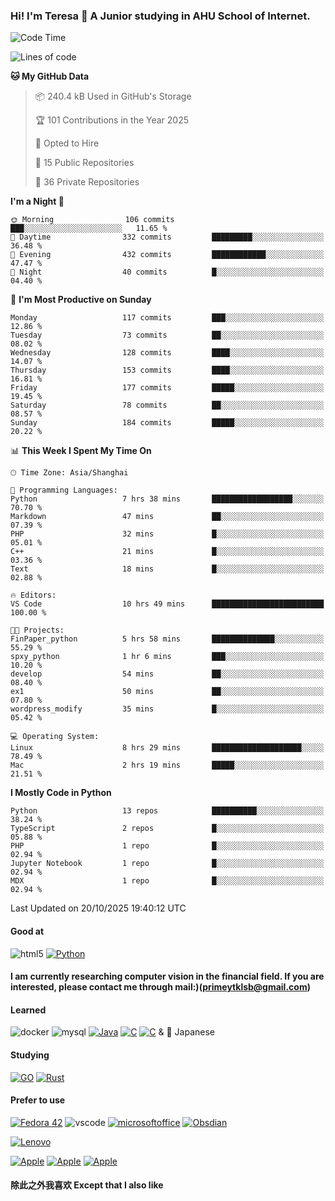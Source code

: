 ### Hi! I'm Teresa 👋 A Junior studying in AHU School of Internet.
<!--START_SECTION:waka-->
![Code Time](http://img.shields.io/badge/Code%20Time-61%20hrs%2048%20mins-blue)

![Lines of code](https://img.shields.io/badge/From%20Hello%20World%20I%27ve%20Written-1.3%20million%20lines%20of%20code-blue)

**🐱 My GitHub Data** 

> 📦 240.4 kB Used in GitHub's Storage 
 > 
> 🏆 101 Contributions in the Year 2025
 > 
> 💼 Opted to Hire
 > 
> 📜 15 Public Repositories 
 > 
> 🔑 36 Private Repositories 
 > 
**I'm a Night 🦉** 

```text
🌞 Morning                106 commits         ███░░░░░░░░░░░░░░░░░░░░░░   11.65 % 
🌆 Daytime                332 commits         █████████░░░░░░░░░░░░░░░░   36.48 % 
🌃 Evening                432 commits         ████████████░░░░░░░░░░░░░   47.47 % 
🌙 Night                  40 commits          █░░░░░░░░░░░░░░░░░░░░░░░░   04.40 % 
```
📅 **I'm Most Productive on Sunday** 

```text
Monday                   117 commits         ███░░░░░░░░░░░░░░░░░░░░░░   12.86 % 
Tuesday                  73 commits          ██░░░░░░░░░░░░░░░░░░░░░░░   08.02 % 
Wednesday                128 commits         ████░░░░░░░░░░░░░░░░░░░░░   14.07 % 
Thursday                 153 commits         ████░░░░░░░░░░░░░░░░░░░░░   16.81 % 
Friday                   177 commits         █████░░░░░░░░░░░░░░░░░░░░   19.45 % 
Saturday                 78 commits          ██░░░░░░░░░░░░░░░░░░░░░░░   08.57 % 
Sunday                   184 commits         █████░░░░░░░░░░░░░░░░░░░░   20.22 % 
```


📊 **This Week I Spent My Time On** 

```text
🕑︎ Time Zone: Asia/Shanghai

💬 Programming Languages: 
Python                   7 hrs 38 mins       ██████████████████░░░░░░░   70.70 % 
Markdown                 47 mins             ██░░░░░░░░░░░░░░░░░░░░░░░   07.39 % 
PHP                      32 mins             █░░░░░░░░░░░░░░░░░░░░░░░░   05.01 % 
C++                      21 mins             █░░░░░░░░░░░░░░░░░░░░░░░░   03.36 % 
Text                     18 mins             █░░░░░░░░░░░░░░░░░░░░░░░░   02.88 % 

🔥 Editors: 
VS Code                  10 hrs 49 mins      █████████████████████████   100.00 % 

🐱‍💻 Projects: 
FinPaper_python          5 hrs 58 mins       ██████████████░░░░░░░░░░░   55.29 % 
spxy_python              1 hr 6 mins         ███░░░░░░░░░░░░░░░░░░░░░░   10.20 % 
develop                  54 mins             ██░░░░░░░░░░░░░░░░░░░░░░░   08.40 % 
ex1                      50 mins             ██░░░░░░░░░░░░░░░░░░░░░░░   07.80 % 
wordpress_modify         35 mins             █░░░░░░░░░░░░░░░░░░░░░░░░   05.42 % 

💻 Operating System: 
Linux                    8 hrs 29 mins       ████████████████████░░░░░   78.49 % 
Mac                      2 hrs 19 mins       █████░░░░░░░░░░░░░░░░░░░░   21.51 % 
```

**I Mostly Code in Python** 

```text
Python                   13 repos            ██████████░░░░░░░░░░░░░░░   38.24 % 
TypeScript               2 repos             █░░░░░░░░░░░░░░░░░░░░░░░░   05.88 % 
PHP                      1 repo              █░░░░░░░░░░░░░░░░░░░░░░░░   02.94 % 
Jupyter Notebook         1 repo              █░░░░░░░░░░░░░░░░░░░░░░░░   02.94 % 
MDX                      1 repo              █░░░░░░░░░░░░░░░░░░░░░░░░   02.94 % 
```




 Last Updated on 20/10/2025 19:40:12 UTC
<!--END_SECTION:waka-->

#### Good at

![html5](https://img.shields.io/badge/HTML5-E34F26?style=for-the-badge&logo=html5&logoColor=white)
<a href='https://github.com/shivamkapasia0' target="_blank"><img alt='Python' src='https://img.shields.io/badge/Python-100000?style=for-the-badge&logo=Python&logoColor=white&labelColor=black&color=black'/></a>

#### I am currently researching computer vision in the financial field. If you are interested, please contact me through mail:)(primeytklsb@gmail.com)

#### Learned

![docker](https://img.shields.io/badge/docker-%230db7ed.svg?style=for-the-badge&logo=docker&logoColor=white)
![mysql](https://img.shields.io/badge/MySQL-00000F?style=for-the-badge&logo=mysql&logoColor=white)
<a href='https://github.com/shivamkapasia0' target="_blank"><img alt='Java' src='https://img.shields.io/badge/Java-100000?style=for-the-badge&logo=java&logoColor=white&labelColor=black&color=black'/></a>
<a href='https://github.com/shivamkapasia0' target="_blank"><img alt='C' src='https://img.shields.io/badge/C-100000?style=for-the-badge&logo=C&logoColor=white&labelColor=black&color=black'/></a>
<a href='https://github.com/shivamkapasia0' target="_blank"><img alt='C' src='https://img.shields.io/badge/C++-100000?style=for-the-badge&logo=C&logoColor=white&labelColor=black&color=black'/></a>
&  🗾 Japanese

#### Studying

<a href='https://github.com/shivamkapasia0' target="_blank"><img alt='GO' src='https://img.shields.io/badge/GOLang-100000?style=for-the-badge&logo=GO&logoColor=white&labelColor=black&color=black'/></a>
<a href='https://github.com/shivamkapasia0' target="_blank"><img alt='Rust' src='https://img.shields.io/badge/ACM-100000?style=for-the-badge&logo=rust&logoColor=white&labelColor=black&color=black'/></a>

#### Prefer to use
<a href='https://github.com/shivamkapasia0' target="_blank"><img alt='Fedora 42' src='https://img.shields.io/badge/LINUX-Fedora-blue?style=for-the-badge&logo=Fedora'/></a>
![vscode](https://img.shields.io/badge/Visual_Studio_Code-0078D4?style=for-the-badge&logo=visual%20studio%20code&logoColor=white)
<a href='https://github.com/shivamkapasia0' target="_blank"><img alt='microsoftoffice' src='https://img.shields.io/badge/Office_365-100000?style=for-the-badge&logo=microsoftoffice&logoColor=white&labelColor=black&color=black'/></a>
<a href='https://github.com/shivamkapasia0' target="_blank"><img alt='Obsdian' src='https://img.shields.io/badge/Obsdian-100000?style=for-the-badge&logo=obsidian&logoColor=white&labelColor=black&color=black'/></a>

<a href='https://github.com/shivamkapasia0' target="_blank"><img alt='Lenovo' src='https://img.shields.io/badge/Thinkbook16p_2023-100000?style=for-the-badge&logo=Lenovo&logoColor=white&labelColor=black&color=black'/></a>

<a href='https://github.com/shivamkapasia0' target="_blank"><img alt='Apple' src='https://img.shields.io/badge/Macbook Air-100000?style=for-the-badge&logo=Apple&logoColor=white&labelColor=black&color=black'/></a>
<a href='https://github.com/shivamkapasia0' target="_blank"><img alt='Apple' src='https://img.shields.io/badge/iPhone14_PM-100000?style=for-the-badge&logo=Apple&logoColor=white&labelColor=black&color=black'/></a>
<a href='https://github.com/shivamkapasia0' target="_blank"><img alt='Apple' src='https://img.shields.io/badge/iPad_Pro_2022-100000?style=for-the-badge&logo=Apple&logoColor=white&labelColor=black&color=black'/></a>
#### 除此之外我喜欢 Except that I also like
<a href='https://github.com/shivamkapasia0' target="_blank"><img alt='' src='https://img.shields.io/badge/Valorant-100000?style=for-the-badge&logo=&logoColor=white&labelColor=black&color=009EFF'/></a>
